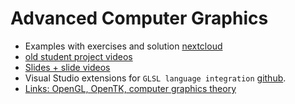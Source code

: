 # Advanced Computer Graphics
- Examples with exercises and solution [nextcloud](https://fbe-nextcloud.rwu.de/s/2DGCcrPE7Naiyqd)
- [old student project videos](https://fbe-nextcloud.rwu.de/s/pWn5afY2XwWQybQ)
- [Slides + slide videos](https://fbe-nextcloud.rwu.de/s/DQFzcC2Fsn98c6e)
- Visual Studio extensions for `GLSL language integration` [github](https://github.com/danielscherzer/GLSL).
- [Links: OpenGL, OpenTK, computer graphics theory](https://fbe-gitlab.hs-weingarten.de/mat-gamedev/links/-/blob/master/README.md)
